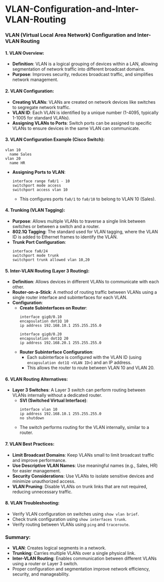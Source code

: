 # VLAN-Configuration-and-Inter-VLAN-Routing

### **VLAN (Virtual Local Area Network) Configuration and Inter-VLAN Routing**

#### 1. **VLAN Overview**:
   - **Definition**: VLAN is a logical grouping of devices within a LAN, allowing segmentation of network traffic into different broadcast domains.
   - **Purpose**: Improves security, reduces broadcast traffic, and simplifies network management.

#### 2. **VLAN Configuration**:
   - **Creating VLANs**: VLANs are created on network devices like switches to segregate network traffic.
   - **VLAN ID**: Each VLAN is identified by a unique number (1-4095, typically 1-1005 for standard VLANs).
   - **Assigning VLANs to Ports**: Switch ports can be assigned to specific VLANs to ensure devices in the same VLAN can communicate.

#### 3. **VLAN Configuration Example (Cisco Switch)**:
   ```shell
   vlan 10
     name Sales
   vlan 20
     name HR
   ```
   - **Assigning Ports to VLAN**:
     ```shell
     interface range fa0/1 - 10
     switchport mode access
     switchport access vlan 10
     ```
     - This configures ports `fa0/1` to `fa0/10` to belong to VLAN 10 (Sales).

#### 4. **Trunking (VLAN Tagging)**:
   - **Purpose**: Allows multiple VLANs to traverse a single link between switches or between a switch and a router.
   - **802.1Q Tagging**: The standard used for VLAN tagging, where the VLAN ID is added to Ethernet frames to identify the VLAN.
   - **Trunk Port Configuration**:
     ```shell
     interface fa0/24
     switchport mode trunk
     switchport trunk allowed vlan 10,20
     ```

#### 5. **Inter-VLAN Routing (Layer 3 Routing)**:
   - **Definition**: Allows devices in different VLANs to communicate with each other.
   - **Router-on-a-Stick**: A method of routing traffic between VLANs using a single router interface and subinterfaces for each VLAN.
   - **Configuration**:
     - **Create Subinterfaces on Router**:
       ```shell
       interface gig0/0.10
       encapsulation dot1Q 10
       ip address 192.168.10.1 255.255.255.0
       
       interface gig0/0.20
       encapsulation dot1Q 20
       ip address 192.168.20.1 255.255.255.0
       ```
     - **Router Subinterface Configuration**:
       - Each subinterface is configured with the VLAN ID (using `encapsulation dot1Q <VLAN ID>`) and an IP address.
       - This allows the router to route between VLAN 10 and VLAN 20.

#### 6. **VLAN Routing Alternatives**:
   - **Layer 3 Switches**: A Layer 3 switch can perform routing between VLANs internally without a dedicated router.
     - **SVI (Switched Virtual Interface)**:
       ```shell
       interface vlan 10
       ip address 192.168.10.1 255.255.255.0
       no shutdown
       ```
     - The switch performs routing for the VLAN internally, similar to a router.

#### 7. **VLAN Best Practices**:
   - **Limit Broadcast Domains**: Keep VLANs small to limit broadcast traffic and improve performance.
   - **Use Descriptive VLAN Names**: Use meaningful names (e.g., Sales, HR) for easier management.
   - **Security Considerations**: Use VLANs to isolate sensitive devices and minimize unauthorized access.
   - **VLAN Pruning**: Disable VLANs on trunk links that are not required, reducing unnecessary traffic.

#### 8. **VLAN Troubleshooting**:
   - Verify VLAN configuration on switches using `show vlan brief`.
   - Check trunk configuration using `show interfaces trunk`.
   - Verify routing between VLANs using `ping` and `traceroute`.

### **Summary**:
- **VLAN**: Creates logical segments in a network.
- **Trunking**: Carries multiple VLANs over a single physical link.
- **Inter-VLAN Routing**: Enables communication between different VLANs using a router or Layer 3 switch.
- Proper configuration and segmentation improve network efficiency, security, and manageability.
